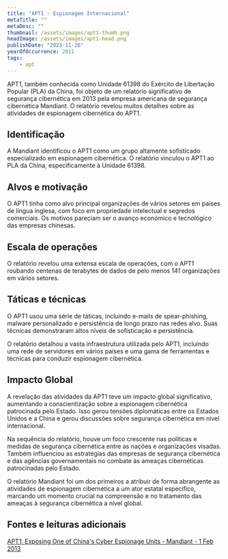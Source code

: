 ```yaml
---
title: "APT1 - Espionagem Internacional"
metaTitle: ""
metaDesc: ""
thumbnail: /assets/images/apt1-thumb.png 
headImage: /assets/images/apt1-head.png
publishDate: "2023-11-26"
yearOfOccurrence: 2011
tags:
    - apt
---
```


APT1, também conhecida como Unidade 61398 do Exército de Libertação Popular (PLA) da China, foi objeto de um relatório significativo de segurança cibernética em 2013 pela empresa americana de segurança cibernética Mandiant. O relatório revelou muitos detalhes sobre as atividades de espionagem cibernética do APT1.

## Identificação

A Mandiant identificou o APT1 como um grupo altamente sofisticado especializado em espionagem cibernética. O relatório vinculou o APT1 ao PLA da China, especificamente à Unidade 61398.

## Alvos e motivação

O APT1 tinha como alvo principal organizações de vários setores em países de língua inglesa, com foco em propriedade intelectual e segredos comerciais. Os motivos pareciam ser o avanço económico e tecnológico das empresas chinesas.

## Escala de operações
O relatório revelou uma extensa escala de operações, com o APT1 roubando centenas de terabytes de dados de pelo menos 141 organizações em vários setores.

## Táticas e técnicas
O APT1 usou uma série de táticas, incluindo e-mails de spear-phishing, malware personalizado e persistência de longo prazo nas redes alvo. Suas técnicas demonstraram altos níveis de sofisticação e persistência.

O relatório detalhou a vasta infraestrutura utilizada pelo APT1, incluindo uma rede de servidores em vários países e uma gama de ferramentas e técnicas para conduzir espionagem cibernética.

## Impacto Global

A revelação das atividades da APT1 teve um impacto global significativo, aumentando a conscientização sobre a espionagem cibernética patrocinada pelo Estado. Isso gerou tensões diplomáticas entre os Estados Unidos e a China e gerou discussões sobre segurança cibernética em nível internacional.

Na sequência do relatório, houve um foco crescente nas políticas e medidas de segurança cibernética entre as nações e organizações visadas. Também influenciou as estratégias das empresas de segurança cibernética e das agências governamentais no combate às ameaças cibernéticas patrocinadas pelo Estado.

O relatório Mandiant foi um dos primeiros a atribuir de forma abrangente as atividades de espionagem cibernética a um ator estatal específico, marcando um momento crucial na compreensão e no tratamento das ameaças à segurança cibernética a nível global.

## Fontes e leituras adicionais

[APT1: Exposing One of China's Cyber Espionage Units - Mandiant - 1 Feb 2013 ](https://www.mandiant.com/resources/reports/apt1-exposing-one-chinas-cyber-espionage-units)